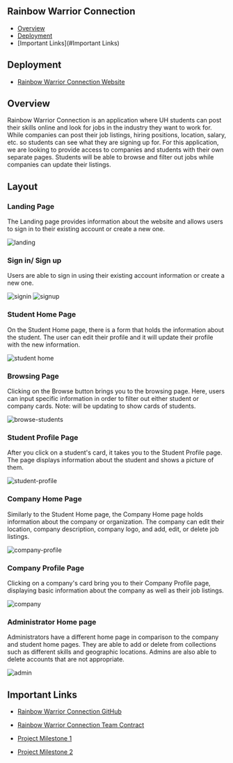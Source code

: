 ## Rainbow Warrior Connection

* [Overview](#Overview)
* [Deployment](#Layout)
* [Important Links](#Important Links)

## Deployment
- [Rainbow Warrior Connection Website](http://159.89.232.121/#/)

## Overview

Rainbow Warrior Connection is an application where UH students can post their skills online and look for jobs in the industry they want to work for. 
While companies can post their job listings, hiring positions, location, salary, etc. so students can see what they are signing up for. For this application,
we are looking to provide access to companies and students with their own separate pages. Students will be able to browse and filter out jobs while companies can
update their listings. 

## Layout

### Landing Page

The Landing page provides information about the website and allows users to sign in to their existing account or create a new one.

<img src="images/landing-page.png" alt="landing">

### Sign in/ Sign up

Users are able to sign in using their existing account information or create a new one.

<img src="images/signin-page.png" alt="signin">
<img src="images/signup-page.png" alt="signup">

### Student Home Page

On the Student Home page, there is a form that holds the information about the student. The user can edit their profile and it will update their profile with the new information.

<img src="images/student-home.png" alt="student home">

### Browsing Page

Clicking on the Browse button brings you to the browsing page. Here, users can input specific information in order to filter out either student or company cards.  Note: will be updating to show cards of students.

<img src="images/browse-students.png" alt="browse-students">

### Student Profile Page

After you click on a student's card, it takes you to the Student Profile page. The page displays information about the student and shows a picture of them.

<img src="images/student-profile.png" alt="student-profile">

### Company Home Page

Similarly to the Student Home page, the Company Home page holds information about the company or organization. The company can edit their location, company description, company logo, and add, edit, or delete job listings.

<img src="images/company-home.png" alt="company-profile">

### Company Profile Page

Clicking on a company's card bring you to their Company Profile page, displaying basic information about the company as well as their job listings.

<img src="images/companyprofile.png" alt="company">


### Administrator Home page

Administrators have a different home page in comparison to the company and student home pages. They are able to add or delete from collections such as different skills and geographic locations. Admins are also able to delete accounts that are not appropriate.

<img src="images/admin-page.png" alt="admin">


## Important Links
- [Rainbow Warrior Connection GitHub](https://github.com/rainbowwarriorconnection)
- [Rainbow Warrior Connection Team Contract](https://docs.google.com/document/d/15uPSs6yrsvvbDGVCjfiiWuhTohnyuAZWgvVWET1-S08/edit?usp=sharing)
- [Project Milestone 1](https://github.com/rainbowwarriorconnection/rainbowwarriorconnection/projects/1)

- [Project Milestone 2](https://github.com/rainbowwarriorconnection/rainbowwarriorconnection.github.io/projects/2)
